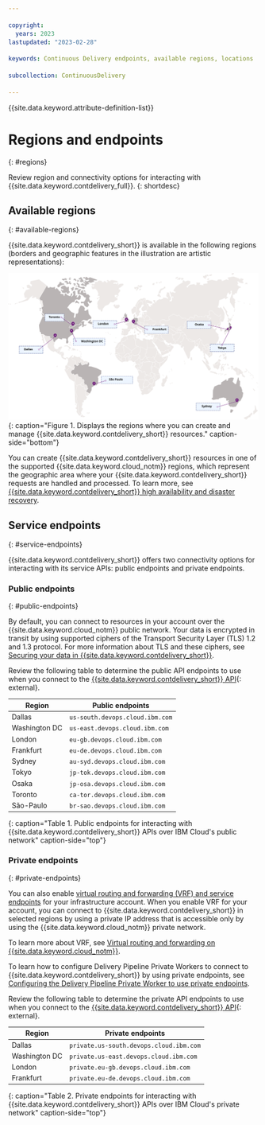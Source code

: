 ```yaml
---

copyright:
  years: 2023
lastupdated: "2023-02-28"

keywords: Continuous Delivery endpoints, available regions, locations

subcollection: ContinuousDelivery

---
```


{{site.data.keyword.attribute-definition-list}}

# Regions and endpoints
{: #regions}

Review region and connectivity options for interacting with {{site.data.keyword.contdelivery_full}}.
{: shortdesc}

## Available regions
{: #available-regions}

{{site.data.keyword.contdelivery_short}} is available in the following regions (borders and geographic features in the illustration are artistic representations):

![Regions where the {{site.data.keyword.contdelivery_short}} service is available.](images/world-map.svg){: caption="Figure 1. Displays the regions where you can create and manage {{site.data.keyword.contdelivery_short}} resources." caption-side="bottom"}
 
You can create {{site.data.keyword.contdelivery_short}} resources in one of the supported {{site.data.keyword.cloud_notm}} regions, which represent the
geographic area where your {{site.data.keyword.contdelivery_short}} requests are handled and processed. To learn more, see [{{site.data.keyword.contdelivery_short}} high availability and disaster recovery](/docs/ContinuousDelivery?topic=ContinuousDelivery-ha-dr).

## Service endpoints
{: #service-endpoints}

{{site.data.keyword.contdelivery_short}} offers two connectivity options for interacting with its service APIs: public endpoints and private endpoints.

### Public endpoints
{: #public-endpoints}

By default, you can connect to resources in your account over the {{site.data.keyword.cloud_notm}} public network. Your data is encrypted in transit by using supported ciphers of the Transport Security Layer (TLS) 1.2 and 1.3 protocol. For more information about TLS and these ciphers, see [Securing your data in {{site.data.keyword.contdelivery_short}}](/docs/ContinuousDelivery?topic=ContinuousDelivery-cd_data_security).

Review the following table to determine the public API endpoints to use when you connect to the [{{site.data.keyword.contdelivery_short}} API](https://cloud.ibm.com/docs?tab=api-docs&category=devops&subCategory=ContinuousDelivery){: external}.

| Region           | Public endpoints                |
| ---------------- | ------------------------------- |
| Dallas           | `us-south.devops.cloud.ibm.com` |
| Washington DC    | `us-east.devops.cloud.ibm.com`  |
| London           | `eu-gb.devops.cloud.ibm.com`    |
| Frankfurt        | `eu-de.devops.cloud.ibm.com`    |
| Sydney           | `au-syd.devops.cloud.ibm.com`   |
| Tokyo            | `jp-tok.devops.cloud.ibm.com`   |
| Osaka            | `jp-osa.devops.cloud.ibm.com`   |
| Toronto          | `ca-tor.devops.cloud.ibm.com`   |
| S&atilde;o-Paulo | `br-sao.devops.cloud.ibm.com`   |
{: caption="Table 1. Public endpoints for interacting with {{site.data.keyword.contdelivery_short}} APIs over IBM Cloud's public network" caption-side="top"}

### Private endpoints
{: #private-endpoints}

You can also enable [virtual routing and forwarding (VRF) and service endpoints](/docs/account?topic=account-vrf-service-endpoint) for your infrastructure account. When you enable VRF for your account, you can connect to {{site.data.keyword.contdelivery_short}} in selected regions by using a private IP address that is accessible only by using the {{site.data.keyword.cloud_notm}} private network.

To learn more about VRF, see
[Virtual routing and forwarding on {{site.data.keyword.cloud_notm}}](/docs/dl?topic=dl-overview-of-virtual-routing-and-forwarding-vrf-on-ibm-cloud).

To learn how to configure Delivery Pipeline Private Workers to connect to {{site.data.keyword.contdelivery_short}} by using private endpoints, see [Configuring the Delivery Pipeline Private Worker to use private endpoints](/docs/ContinuousDelivery?topic=ContinuousDelivery-install-private-workers#install_pw_agent_pse).

Review the following table to determine the private API endpoints to use when you connect to the [{{site.data.keyword.contdelivery_short}} API](https://cloud.ibm.com/docs?tab=api-docs&category=devops&subCategory=ContinuousDelivery){: external}.

| Region           | Private endpoints                       |
| ---------------- | --------------------------------------- |
| Dallas           | `private.us-south.devops.cloud.ibm.com` |
| Washington DC    | `private.us-east.devops.cloud.ibm.com`  |
| London           | `private.eu-gb.devops.cloud.ibm.com`    |
| Frankfurt        | `private.eu-de.devops.cloud.ibm.com`    |
{: caption="Table 2. Private endpoints for interacting with {{site.data.keyword.contdelivery_short}} APIs over IBM Cloud's private network" caption-side="top"}

